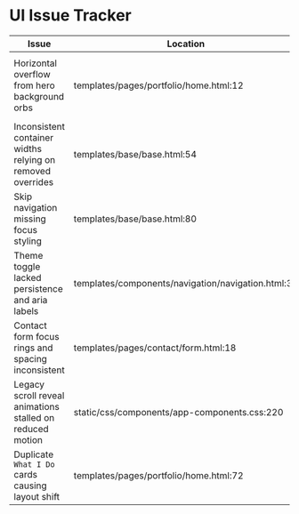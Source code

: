 # UI Issue Tracker

| Issue | Location | Severity | Labels | Status | Notes |
| --- | --- | --- | --- | --- | --- |
| Horizontal overflow from hero background orbs | templates/pages/portfolio/home.html:12 | High | ui, css | Resolved | Rebuilt hero with `hero__background` + `overflow-hidden` container to remove scroll on <360px devices. |
| Inconsistent container widths relying on removed overrides | templates/base/base.html:54 | High | ui, css | Resolved | Introduced `.ds-container` tokenised layout and remapped `.container` class in `app-base.css`. |
| Skip navigation missing focus styling | templates/base/base.html:80 | Medium | accessibility, ui | Resolved | Added `.skip-link` helper with visible focus and repositioned links. |
| Theme toggle lacked persistence and aria labels | templates/components/navigation/navigation.html:34 | Medium | accessibility, ui | Resolved | Added `data-theme-toggle` API with labels and persisted state in `static/js/ui-shell.js`. |
| Contact form focus rings and spacing inconsistent | templates/pages/contact/form.html:18 | High | ui, accessibility | Resolved | Reworked form with semantic `form-field` wrappers, consistent padding, and focus-visible states. |
| Legacy scroll reveal animations stalled on reduced motion | static/css/components/app-components.css:220 | Low | performance, accessibility | Resolved | Added IntersectionObserver with reduced-motion fallback in `ui-shell.js`. |
| Duplicate `What I Do` cards causing layout shift | templates/pages/portfolio/home.html:72 | Medium | ui | Resolved | Replaced duplicated section with single grid leveraging design tokens. |
